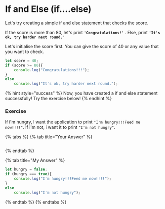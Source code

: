 # If and Else \(if....else\)

Let's try creating a simple if and else statement that checks the score.

If the score is more than 80, let's print **`'Congratulations!'`** . Else, print **`'It's ok, try harder next round.'`**

Let's initialise the score first. You can give the score of 40 or any value that you want to check.

```javascript
let score = 40;
if (score >= 80){
    console.log("Congratulations!!!");
}
else
    console.log("It's ok, try harder next round.");
```

{% hint style="success" %}
Now, you have created a if and else statement successfully! Try the exercise below!
{% endhint %}

### Exercise

If i'm hungry, I want the application to print `"I'm hungry!!!Feed me now!!!!"`. If i'm not, i want it to print `"I'm not hungry"`.

{% tabs %}
{% tab title="Your Answer" %}
```javascript

```
{% endtab %}

{% tab title="My Answer" %}
```javascript
let hungry = false;
if (hungry === true){
    console.log("I'm hungry!!!Feed me now!!!!");
}
else
    console.log("I'm not hungry");
```
{% endtab %}
{% endtabs %}



